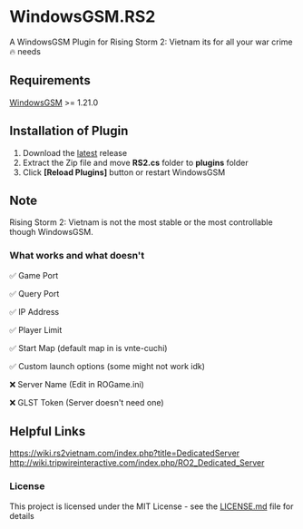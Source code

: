 # WindowsGSM.RS2
A WindowsGSM Plugin for Rising Storm 2: Vietnam its for all your war crime 🔥 needs



## Requirements
[WindowsGSM](https://github.com/WindowsGSM/WindowsGSM) >= 1.21.0

## Installation of Plugin 
1. Download the [latest](https://github.com/s3nts/WindowsGSM.RS2/releases/latest) release
1. Extract the Zip file and move **RS2.cs** folder to **plugins** folder
1. Click **[Reload Plugins]** button or restart WindowsGSM


## Note
Rising Storm 2: Vietnam is not the most stable or the most controllable though WindowsGSM.

### What works and what doesn't
✅ Game Port 

✅ Query Port

✅ IP Address 

✅ Player Limit

✅ Start Map (default map in is vnte-cuchi)

✅ Custom launch options (some might not work idk)

❌ Server Name (Edit in ROGame.ini)

❌ GLST Token  (Server doesn't need one)


## Helpful Links 
 https://wiki.rs2vietnam.com/index.php?title=DedicatedServer 
 http://wiki.tripwireinteractive.com/index.php/RO2_Dedicated_Server
 
 ### License
This project is licensed under the MIT License - see the [LICENSE.md](https://github.com/s3nts/WindowsGSM.RS2/blob/master/LICENSE) file for details
